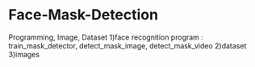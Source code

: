 # Face-Mask-Detection
Programming, Image, Dataset
1)face recognition program : train_mask_detector, detect_mask_image, detect_mask_video
2)dataset
3)images
